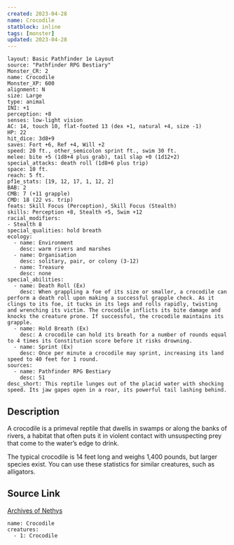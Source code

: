 ```yaml
---
created: 2023-04-28
name: Crocodile
statblock: inline
tags: [monster]
updated: 2023-04-28
---
```

```statblock
layout: Basic Pathfinder 1e Layout
source: "Pathfinder RPG Bestiary"
Monster_CR: 2
name: Crocodile
Monster_XP: 600
alignment: N
size: Large
type: animal
INI: +1
perception: +8
senses: low-light vision
AC: 14, touch 10, flat-footed 13 (dex +1, natural +4, size -1)
HP: 22
hit_dice: 3d8+9
saves: Fort +6, Ref +4, Will +2
speed: 20 ft., other_semicolon sprint ft., swim 30 ft.
melee: bite +5 (1d8+4 plus grab), tail slap +0 (1d12+2)
special_attacks: death roll (1d8+6 plus trip)
space: 10 ft.
reach: 5 ft.
pf1e_stats: [19, 12, 17, 1, 12, 2]
BAB: 2
CMB: 7 (+11 grapple)
CMD: 18 (22 vs. trip)
feats: Skill Focus (Perception), Skill Focus (Stealth)
skills: Perception +8, Stealth +5, Swim +12
racial_modifiers:
- Stealth 8
special_qualities: hold breath
ecology:
  - name: Environment
    desc: warm rivers and marshes
  - name: Organisation
    desc: solitary, pair, or colony (3-12)
  - name: Treasure
    desc: none
special_abilities:
  - name: Death Roll (Ex)
    desc: When grappling a foe of its size or smaller, a crocodile can perform a death roll upon making a successful grapple check. As it clings to its foe, it tucks in its legs and rolls rapidly, twisting and wrenching its victim. The crocodile inflicts its bite damage and knocks the creature prone. If successful, the crocodile maintains its grapple.
  - name: Hold Breath (Ex)
    desc: A crocodile can hold its breath for a number of rounds equal to 4 times its Constitution score before it risks drowning.
  - name: Sprint (Ex)
    desc: Once per minute a crocodile may sprint, increasing its land speed to 40 feet for 1 round.
sources:
  - name: Pathfinder RPG Bestiary
    desc: 51
desc_short: This reptile lunges out of the placid water with shocking speed. Its jaw gapes open in a roar, its powerful tail lashing behind.
```
## Description
A crocodile is a primeval reptile that dwells in swamps or along the banks of rivers, a habitat that often puts it in violent contact with unsuspecting prey that come to the water’s edge to drink.

The typical crocodile is 14 feet long and weighs 1,400 pounds, but larger species exist. You can use these statistics for similar creatures, such as alligators.
## Source Link
[Archives of Nethys](https://aonprd.com/MonsterDisplay.aspx?ItemName=Crocodile)
```encounter-table
name: Crocodile
creatures:
  - 1: Crocodile
```
